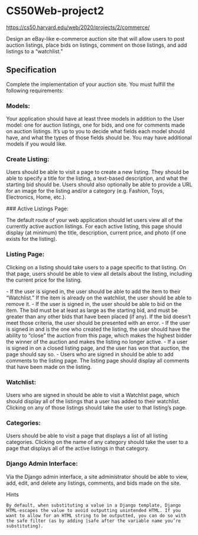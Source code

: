 # CS50Web-project2
https://cs50.harvard.edu/web/2020/projects/2/commerce/

Design an eBay-like e-commerce auction site that will allow users to post auction listings, place bids on listings, comment on those listings, and add listings to a “watchlist.”

## Specification

Complete the implementation of your auction site. You must fulfill the following requirements:

### Models: 
<dl> Your application should have at least three models in addition to the User model: one for auction listings, one for bids, and one for comments made on auction listings. It’s up to you to decide what fields each model should have, and what the types of those fields should be. You may have additional models if you would like.
</dl>

### Create Listing: 
<dl>Users should be able to visit a page to create a new listing. They should be able to specify a title for the listing, a text-based description, and what the starting bid should be. Users should also optionally be able to provide a URL for an image for the listing and/or a category (e.g. Fashion, Toys, Electronics, Home, etc.).
</dl>
### Active Listings Page: 
<dl> The default route of your web application should let users view all of the currently active auction listings. For each active listing, this page should display (at minimum) the title, description, current price, and photo (if one exists for the listing).
</dl>

### Listing Page: 
<dl>Clicking on a listing should take users to a page specific to that listing. On that page, users should be able to view all details about the listing, including the current price for the listing.
</dl>
- If the user is signed in, the user should be able to add the item to their “Watchlist.” If the item is already on the watchlist, the user should be able to remove it.
- If the user is signed in, the user should be able to bid on the item. The bid must be at least as large as the starting bid, and must be greater than any other bids that have been placed (if any). If the bid doesn’t meet those criteria, the user should be presented with an error.
- If the user is signed in and is the one who created the listing, the user should have the ability to “close” the auction from this page, which makes the highest bidder the winner of the auction and makes the listing no longer active.
- If a user is signed in on a closed listing page, and the user has won that auction, the page should say so.
- Users who are signed in should be able to add comments to the listing page. The listing page should display all comments that have been made on the listing.

### Watchlist: 
<dl> Users who are signed in should be able to visit a Watchlist page, which should display all of the listings that a user has added to their watchlist. Clicking on any of those listings should take the user to that listing’s page.
</dl>

### Categories: 
<dl>Users should be able to visit a page that displays a list of all listing categories. Clicking on the name of any category should take the user to a page that displays all of the active listings in that category.
</dl>

### Django Admin Interface: 
<dl>Via the Django admin interface, a site administrator should be able to view, add, edit, and delete any listings, comments, and bids made on the site.
</dl>

Hints

    By default, when substituting a value in a Django template, Django HTML-escapes the value to avoid outputting unintended HTML. If you want to allow for an HTML string to be outputted, you can do so with the safe filter (as by adding |safe after the variable name you’re substituting).
